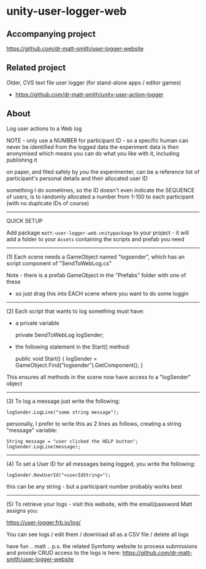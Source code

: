 # unity-user-logger-web

## Accompanying project

https://github.com/dr-matt-smith/user-logger-website

## Related project

Older, CVS text file user logger (for stand-alone apps / editor games)

- https://github.com/dr-matt-smith/unity-user-action-logger

## About

Log user actions to a Web log

NOTE - only use a NUMBER for participant ID - so a specific human can never be identified from the logged data
the experiment data is then anonymised which means you can do what you like with it, including publishing it

on paper, and filed safely by _you_ the experimenter, can be a reference list of participant's personal details and their allocated user ID

something I do sometimes, so the ID doesn't even indicate the SEQUENCE of users, is to randomly allocated a number from 1-100 to each participant
(with no duplicate IDs of course)

--------
QUICK SETUP

Add package `matt-user-logger-web.unitypackage` to your project - it will add a folder to your `Assets` containing the scripts and prefab you need


--------
(1) Each scene needs a GameObject named "logsender", which has an script component of "SendToWebLog.cs"

Note - there is a prefab GameObject in the "Prefabs" folder with one of these
- so just drag this into EACH scene where you want to do some loggin

--------
(2) Each script that wants to log something must have:

- a private variable

	private SendToWebLog logSender;
	
- the following statement in the Start() method:

	public void Start()
	{
		logSender = GameObject.Find("logsender").GetComponent<SendToWebLog>();
	}


This ensures all methods in the scene now have access to a "logSender" object

--------
(3) To log a message just write the following:

	logSender.LogLine("some string message");

personally, I prefer to write this as 2 lines as follows, creating a string "message" variable:

	String message = "user clicked the HELP button";
	logSender.LogLine(message);
		
--------
(4) To set a User ID for all messages being logged, you write the following:

	logSender.NewUserId("<userIdString>");
	
this can be any string - but a participant number probably works best


--------
(5) To retrieve your logs - visit this website, with the email/password Matt assigns you:

https://user-logger.frb.io/log/

You can see logs / edit them / download all as a CSV file / delete all logs


have fun .. matt ..
p.s.
the related Symfomy website to process submissions and provide CRUD access to the logs is here:
https://github.com/dr-matt-smith/user-logger-website


